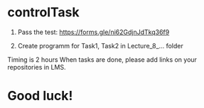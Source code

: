 # controlTask

1. Pass the test:
https://forms.gle/ni62GdjnJdTkq36f9

2. Create programm for Task1, Task2 in Lecture_8_... folder


Timing is 2 hours
When tasks are done, please add links on your repositories in LMS.

# Good luck!
 
